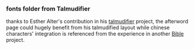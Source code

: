 ### fonts folder from Talmudifier

thanks to Esther Alter's contribution in his
[talmudifier](https://github.com/subalterngames/talmudifier) project, the
afterword page could hugely benefit from his talmudified layout while chinese
characters' integration is referenced from the experience in another
[Bible](https://github.com/michaelchanwahyan/Bible.git) project.
